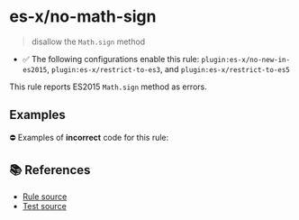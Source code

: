 # es-x/no-math-sign
> disallow the `Math.sign` method

- ✅ The following configurations enable this rule: `plugin:es-x/no-new-in-es2015`, `plugin:es-x/restrict-to-es3`, and `plugin:es-x/restrict-to-es5`

This rule reports ES2015 `Math.sign` method as errors.

## Examples

⛔ Examples of **incorrect** code for this rule:

<eslint-playground type="bad" code="/*eslint es-x/no-math-sign: error */
const n = Math.sign(value)
" />

## 📚 References

- [Rule source](https://github.com/ota-meshi/eslint-plugin-es-x/blob/v5.0.0/lib/rules/no-math-sign.js)
- [Test source](https://github.com/ota-meshi/eslint-plugin-es-x/blob/v5.0.0/tests/lib/rules/no-math-sign.js)
